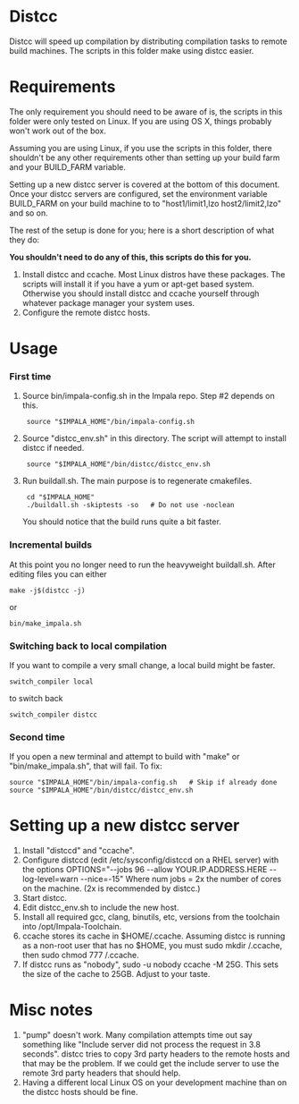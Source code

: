 # Distcc
Distcc will speed up compilation by distributing compilation tasks to remote build
machines. The scripts in this folder make using distcc easier.

# Requirements

The only requirement you should need to be aware of is, the scripts in this folder were
only tested on Linux. If you are using OS X, things probably won't work out of the box.

Assuming you are using Linux, if you use the scripts in this folder, there shouldn't be
any other requirements other than setting up your build farm and your BUILD_FARM variable.

Setting up a new distcc server is covered at the bottom of this document. Once your distcc
servers are configured, set the environment variable BUILD_FARM on your build machine to
to "host1/limit1,lzo host2/limit2,lzo" and so on.

The rest of the setup is done for you; here is a short description of what they do:

**You shouldn't need to do any of this, this scripts do this for you.**

1. Install distcc and ccache. Most Linux distros have these packages. The scripts will
   install it if you have a yum or apt-get based system. Otherwise you should install
   distcc and ccache yourself through whatever package manager your system uses.
1. Configure the remote distcc hosts.

# Usage

### First time
1. Source bin/impala-config.sh in the Impala repo. Step #2 depends on this.

        source "$IMPALA_HOME"/bin/impala-config.sh

1. Source "distcc_env.sh" in this directory. The script will attempt to install distcc
   if needed.

        source "$IMPALA_HOME"/bin/distcc/distcc_env.sh

1. Run buildall.sh. The main purpose is to regenerate cmakefiles.

        cd "$IMPALA_HOME"
        ./buildall.sh -skiptests -so   # Do not use -noclean

   You should notice that the build runs quite a bit faster.

### Incremental builds
At this point you no longer need to run the heavyweight buildall.sh. After editing files
you can either
```
make -j$(distcc -j)
```
or
```
bin/make_impala.sh
```

### Switching back to local compilation
If you want to compile a very small change, a local build might be faster.
```
switch_compiler local
```
to switch back
```
switch_compiler distcc
```
### Second time
If you open a new terminal and attempt to build with "make" or "bin/make_impala.sh",
that will fail. To fix:
```
source "$IMPALA_HOME"/bin/impala-config.sh   # Skip if already done
source "$IMPALA_HOME"/bin/distcc/distcc_env.sh
```

# Setting up a new distcc server

1. Install "distccd" and "ccache".
1. Configure distccd (edit /etc/sysconfig/distccd on a RHEL server) with the options
   OPTIONS="--jobs 96 --allow YOUR.IP.ADDRESS.HERE --log-level=warn --nice=-15"
   Where num jobs = 2x the number of cores on the machine. (2x is recommended by distcc.)
1. Start distcc.
1. Edit distcc_env.sh to include the new host.
1. Install all required gcc, clang, binutils, etc, versions from the toolchain into
   /opt/Impala-Toolchain.
1. ccache stores its cache in $HOME/.ccache. Assuming distcc is running as a non-root user
   that has no $HOME, you must sudo mkdir /.ccache, then sudo chmod 777 /.ccache.
1. If distcc runs as "nobody", sudo -u nobody ccache -M 25G. This sets the size of the
   cache to 25GB. Adjust to your taste.

# Misc notes

1. "pump" doesn't work. Many compilation attempts time out say something like "Include
   server did not process the request in 3.8 seconds". distcc tries to copy 3rd party
   headers to the remote hosts and that may be the problem. If we could get the include
   server to use the remote 3rd party headers that should help.
1. Having a different local Linux OS on your development machine than on the distcc hosts
   should be fine.
